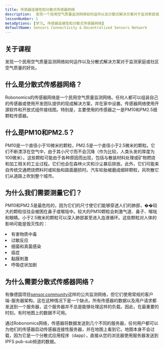 ```yaml
---
title: 传感器连接性和分散式传感器网络
description:  发现一个民用空气质量监测网络如何运作以及分散式解决方案对于监测家庭或社区空气质量的好处。
lessonNumber: 1
metaOptions: [学习, 传感器连接性和分散式传感器网络]
defaultName: Sensors Connectivity & Decentralized Sensors Network
---
```


## 关于课程

发现一个民用空气质量监测网络如何运作以及分散式解决方案对于监测家庭或社区空气质量的好处。

## 什么是分散式传感器网络？

Robonomics的传感器网络是一个民用空气质量监测网络。任何人都可以组装自己的传感器或使用开发团队提供的现成解决方案，并在家中设置。传感器网络使用开源软件和开放式组件接线图。特别是，主要使用的传感器之一是PM10和PM2.5细颗粒传感器。


## 什么是PM10和PM2.5？

PM10是一个直径小于10微米的颗粒，PM2.5是一个直径小于2.5微米的颗粒。它们不断漂浮在空气中，由于其小尺寸而不会沉降（作为比较，人类头发的厚度为100微米）。这些颗粒可能由于各种原因而出现，包括与散装材料处理或矿物燃烧和加工相关的工业过程。它们也会在森林火灾和沙尘暴后排放。此外，它们可能来自传统交通燃烧燃料时或轮胎和路面磨损时。汽车轮胎被磨成细碎颗粒，风吹散它们从道路上吹到整个城市。

## 为什么我们需要测量它们？

PM10和PM2.5是最危险的，因为它们的尺寸使它们能够穿透人们的肺部，��较大的颗粒往往会被困在鼻子或喉咙中。较大的PM10颗粒会刺激气道、鼻子、喉咙和眼睛。小于2.5微米的颗粒可以深入肺部甚至进入血液循环。这些颗粒对人体的影响可能是毁灭性的：

<List>

<li>有害物质中毒</li>
<li>过敏反应</li>
<li>细菌和真菌感染</li>
<li>癌症</li>
<li>黏膜刺激</li>
<li>呼吸症状加剧</li>

</List>

## 为什么需要分散式传感器网络？

有像德国项目[sensor.community](https://sensor.community)这样的公共监测网络，但它们使用常规的客户端-服务器架构，这在这种情况下是一个缺点。所有传感器的数据以及用户请求都发送到一个服务器，这个服务器并不总是能够处理这样的负载。因此，在最重要的时刻，有时地图上的数据不可用。

通过Robonomics网络，传感器将数据发送到几个不同的服务器，任何用户都可以为他们的传感器启动传感器连接性服务器，并在地图上看到它。地图本身不会过载，因为它是一个分散式应用程序（dapp），直接从您的浏览器使用服务器发送到IPFS pub-sub频道的数据。